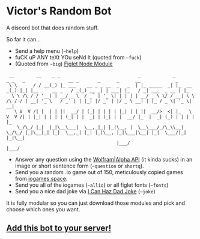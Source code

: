 # Victor's Random Bot
A discord bot that does random stuff.

So far it can...
* Send a help menu (`~help`)
* fuCK uP ANY teXt YOu seNd It (quoted from `~fuck`)
* (Quoted from `~big`) [Figlet Node Module](https://www.npmjs.com/package/figlet)
```
 __        __    _ _                             _            _              _ _   _                __ _       _      _      __             _   
 \ \      / / __(_) |_ ___    __ _ _ __  _   _  | |_ _____  _| |_  __      _(_) |_| |__     __ _   / _(_) __ _| | ___| |_   / _| ___  _ __ | |_
  \ \ /\ / / '__| | __/ _ \  / _` | '_ \| | | | | __/ _ \ \/ / __| \ \ /\ / / | __| '_ \   / _` | | |_| |/ _` | |/ _ \ __| | |_ / _ \| '_ \| __|
   \ V  V /| |  | | ||  __/ | (_| | | | | |_| | | ||  __/>  <| |_   \ V  V /| | |_| | | | | (_| | |  _| | (_| | |  __/ |_  |  _| (_) | | | | |_
    \_/\_/ |_|  |_|\__\___|  \__,_|_| |_|\__, |  \__\___/_/\_\\__|   \_/\_/ |_|\__|_| |_|  \__,_| |_| |_|\__, |_|\___|\__| |_|  \___/|_| |_|\__|
                                         |___/                                                           |___/                                  
```
* Answer any question using the [Wolfram|Alpha API](https://www.wolframalpha.com/) (it kinda sucks) in an image or short sentence form (`~question` or `shortq`).
* Send you a random .io game out of 150, meticulously copied games from [iogames.space](http://iogames.space).
* Send you all of the iogames (`~allio`) or all figlet fonts (`~fonts`)
* Send you a nice dad joke via [I Can Haz Dad Joke](https://icanhazdadjoke.com) (`~joke`)

It is fully modular so you can just download those modules and pick and choose which ones you want.

## [Add this bot to your server!](https://discordapp.com/oauth2/authorize?&client_id=389469323103567872&scope=bot&permissions=0)
